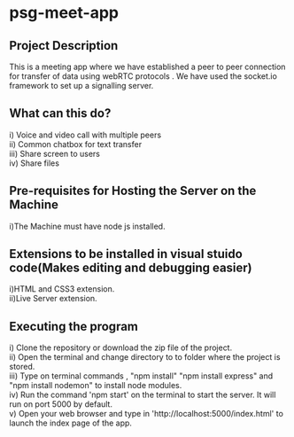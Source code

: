 # psg-meet-app
## Project Description
This is a meeting app where we have established a peer to peer connection for transfer of data using webRTC protocols . We have used the socket.io framework to set up a signalling server.

## What can this do? 
i) Voice and video call with multiple peers<br/>
ii) Common chatbox for text transfer<br/>
iii) Share screen to users<br/>
iv) Share files<br/>

## Pre-requisites for Hosting the Server on the Machine
i)The Machine must have node js installed.

## Extensions to be installed in visual stuido code(Makes editing and debugging easier)
i)HTML and CSS3 extension.<br/>
ii)Live Server extension.<br/>

## Executing the program
i) Clone the repository or download the zip file of the project.<br/>
ii) Open the terminal and change directory to to folder where the project is stored.<br/>
iii) Type on terminal commands , "npm install" "npm install express" and "npm install nodemon" to install node modules.<br/>
iv) Run the command 'npm start' on the terminal to start the server. It will run on port 5000 by default.<br/>
v) Open your web browser and type in 'http://localhost:5000/index.html' to launch the index page of the app.<br/>
